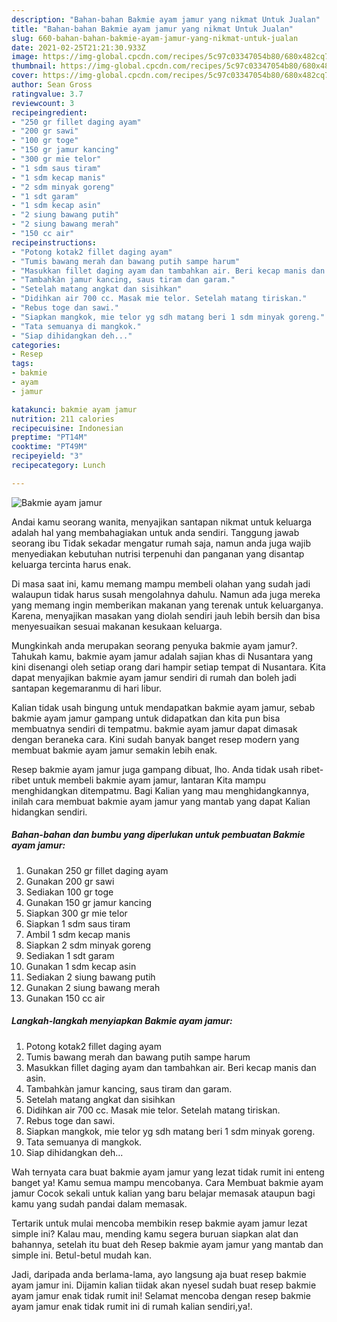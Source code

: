 ```yaml
---
description: "Bahan-bahan Bakmie ayam jamur yang nikmat Untuk Jualan"
title: "Bahan-bahan Bakmie ayam jamur yang nikmat Untuk Jualan"
slug: 660-bahan-bahan-bakmie-ayam-jamur-yang-nikmat-untuk-jualan
date: 2021-02-25T21:21:30.933Z
image: https://img-global.cpcdn.com/recipes/5c97c03347054b80/680x482cq70/bakmie-ayam-jamur-foto-resep-utama.jpg
thumbnail: https://img-global.cpcdn.com/recipes/5c97c03347054b80/680x482cq70/bakmie-ayam-jamur-foto-resep-utama.jpg
cover: https://img-global.cpcdn.com/recipes/5c97c03347054b80/680x482cq70/bakmie-ayam-jamur-foto-resep-utama.jpg
author: Sean Gross
ratingvalue: 3.7
reviewcount: 3
recipeingredient:
- "250 gr fillet daging ayam"
- "200 gr sawi"
- "100 gr toge"
- "150 gr jamur kancing"
- "300 gr mie telor"
- "1 sdm saus tiram"
- "1 sdm kecap manis"
- "2 sdm minyak goreng"
- "1 sdt garam"
- "1 sdm kecap asin"
- "2 siung bawang putih"
- "2 siung bawang merah"
- "150 cc air"
recipeinstructions:
- "Potong kotak2 fillet daging ayam"
- "Tumis bawang merah dan bawang putih sampe harum"
- "Masukkan fillet daging ayam dan tambahkan air. Beri kecap manis dan asin."
- "Tambahkàn jamur kancing, saus tiram dan garam."
- "Setelah matang angkat dan sisihkan"
- "Didihkan air 700 cc. Masak mie telor. Setelah matang tiriskan."
- "Rebus toge dan sawi."
- "Siapkan mangkok, mie telor yg sdh matang beri 1 sdm minyak goreng."
- "Tata semuanya di mangkok."
- "Siap dihidangkan deh..."
categories:
- Resep
tags:
- bakmie
- ayam
- jamur

katakunci: bakmie ayam jamur 
nutrition: 211 calories
recipecuisine: Indonesian
preptime: "PT14M"
cooktime: "PT49M"
recipeyield: "3"
recipecategory: Lunch

---
```



![Bakmie ayam jamur](https://img-global.cpcdn.com/recipes/5c97c03347054b80/680x482cq70/bakmie-ayam-jamur-foto-resep-utama.jpg)

Andai kamu seorang wanita, menyajikan santapan nikmat untuk keluarga adalah hal yang membahagiakan untuk anda sendiri. Tanggung jawab seorang ibu Tidak sekadar mengatur rumah saja, namun anda juga wajib menyediakan kebutuhan nutrisi terpenuhi dan panganan yang disantap keluarga tercinta harus enak.

Di masa  saat ini, kamu memang mampu membeli olahan yang sudah jadi walaupun tidak harus susah mengolahnya dahulu. Namun ada juga mereka yang memang ingin memberikan makanan yang terenak untuk keluarganya. Karena, menyajikan masakan yang diolah sendiri jauh lebih bersih dan bisa menyesuaikan sesuai makanan kesukaan keluarga. 



Mungkinkah anda merupakan seorang penyuka bakmie ayam jamur?. Tahukah kamu, bakmie ayam jamur adalah sajian khas di Nusantara yang kini disenangi oleh setiap orang dari hampir setiap tempat di Nusantara. Kita dapat menyajikan bakmie ayam jamur sendiri di rumah dan boleh jadi santapan kegemaranmu di hari libur.

Kalian tidak usah bingung untuk mendapatkan bakmie ayam jamur, sebab bakmie ayam jamur gampang untuk didapatkan dan kita pun bisa membuatnya sendiri di tempatmu. bakmie ayam jamur dapat dimasak dengan beraneka cara. Kini sudah banyak banget resep modern yang membuat bakmie ayam jamur semakin lebih enak.

Resep bakmie ayam jamur juga gampang dibuat, lho. Anda tidak usah ribet-ribet untuk membeli bakmie ayam jamur, lantaran Kita mampu menghidangkan ditempatmu. Bagi Kalian yang mau menghidangkannya, inilah cara membuat bakmie ayam jamur yang mantab yang dapat Kalian hidangkan sendiri.

<!--inarticleads1-->

##### Bahan-bahan dan bumbu yang diperlukan untuk pembuatan Bakmie ayam jamur:

1. Gunakan 250 gr fillet daging ayam
1. Gunakan 200 gr sawi
1. Sediakan 100 gr toge
1. Gunakan 150 gr jamur kancing
1. Siapkan 300 gr mie telor
1. Siapkan 1 sdm saus tiram
1. Ambil 1 sdm kecap manis
1. Siapkan 2 sdm minyak goreng
1. Sediakan 1 sdt garam
1. Gunakan 1 sdm kecap asin
1. Sediakan 2 siung bawang putih
1. Gunakan 2 siung bawang merah
1. Gunakan 150 cc air




<!--inarticleads2-->

##### Langkah-langkah menyiapkan Bakmie ayam jamur:

1. Potong kotak2 fillet daging ayam
1. Tumis bawang merah dan bawang putih sampe harum
1. Masukkan fillet daging ayam dan tambahkan air. Beri kecap manis dan asin.
1. Tambahkàn jamur kancing, saus tiram dan garam.
1. Setelah matang angkat dan sisihkan
1. Didihkan air 700 cc. Masak mie telor. Setelah matang tiriskan.
1. Rebus toge dan sawi.
1. Siapkan mangkok, mie telor yg sdh matang beri 1 sdm minyak goreng.
1. Tata semuanya di mangkok.
1. Siap dihidangkan deh...




Wah ternyata cara buat bakmie ayam jamur yang lezat tidak rumit ini enteng banget ya! Kamu semua mampu mencobanya. Cara Membuat bakmie ayam jamur Cocok sekali untuk kalian yang baru belajar memasak ataupun bagi kamu yang sudah pandai dalam memasak.

Tertarik untuk mulai mencoba membikin resep bakmie ayam jamur lezat simple ini? Kalau mau, mending kamu segera buruan siapkan alat dan bahannya, setelah itu buat deh Resep bakmie ayam jamur yang mantab dan simple ini. Betul-betul mudah kan. 

Jadi, daripada anda berlama-lama, ayo langsung aja buat resep bakmie ayam jamur ini. Dijamin kalian tiidak akan nyesel sudah buat resep bakmie ayam jamur enak tidak rumit ini! Selamat mencoba dengan resep bakmie ayam jamur enak tidak rumit ini di rumah kalian sendiri,ya!.

